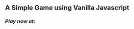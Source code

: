 <h2> A Simple Game using Vanilla Javascript</h2>
<i><h3>Play now at: </h3></i>
<a href="https://tic-tac-toe-five-sigma-95.vercel.app/">
